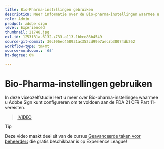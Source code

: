 ```yaml
---
title: Bio-Pharma-instellingen gebruiken
description: Meer informatie over de Bio-pharma-instellingen waarmee u Adobe Sign kunt configureren om te voldoen aan de FDA 21 CFR Part 11-vereisten
role: Admin
product: adobe sign
level: Experienced
thumbnail: 21748.jpg
exl-id: 1253f81a-6132-4733-a113-1bbce86b4549
source-git-commit: 30c606ec458931ac352cd99e7aec5b38074db262
workflow-type: tm+mt
source-wordcount: '68'
ht-degree: 0%

---
```


# Bio-Pharma-instellingen gebruiken

In deze videozelfstudie leert u meer over Bio-pharma-instellingen waarmee u Adobe Sign kunt configureren om te voldoen aan de FDA 21 CFR Part 11-vereisten.

>[!VIDEO](https://video.tv.adobe.com/v/21748?hidetitle=true)

>[!TIP]
>
>Deze video maakt deel uit van de cursus [Geavanceerde taken voor beheerders](https://experienceleague.adobe.com/?recommended=Sign-A-1-2020.1) die gratis beschikbaar is op Experience League!
